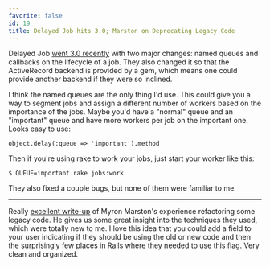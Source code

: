 ```yaml
---
favorite: false
id: 19
title: Delayed Job hits 3.0; Marston on Deprecating Legacy Code
---
```


Delayed Job [went 3.0 recently][dj_post] with two major changes: named queues
and callbacks on the lifecycle of a job. They also changed it so that the
ActiveRecord backend is provided by a gem, which means one could provide another
backend if they were so inclined.

I think the named queues are the only thing I'd use. This could give you a way
to segment jobs and assign a different number of workers based on the importance
of the jobs. Maybe you'd have a "normal" queue and an "important" queue and have
more workers per job on the important one. Looks easy to use:

```
object.delay(:queue => 'important').method
```

Then if you're using rake to work your jobs, just start your worker like this:

```
$ QUEUE=important rake jobs:work
```

They also fixed a couple bugs, but none of them were familiar to me.

---

Really [excellent write-up][dep_rails] of Myron Marston's experience refactoring
some legacy code. He gives us some great insight into the techniques they used,
which were totally new to me. I love this idea that you could add a field to
your user indicating if they should be using the old or new code and then the
surprisingly few places in Rails where they needed to use this flag. Very clean
and organized.

[dj_post]: http://collectiveidea.com/blog/archives/2012/01/04/the-big-three-oh
[dep_rails]: http://myronmars.to/n/dev-blog/2011/12/deprecating-a-legacy-subsystem-in-rails
